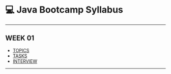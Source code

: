 # 💻 Java Bootcamp Syllabus

---
## WEEK 01
* [TOPICS](program-details/week-1/topics.md)
* [TASKS](program-details/week-1/tasks.md)
* [INTERVIEW](program-details/week-1/interview.md)


---